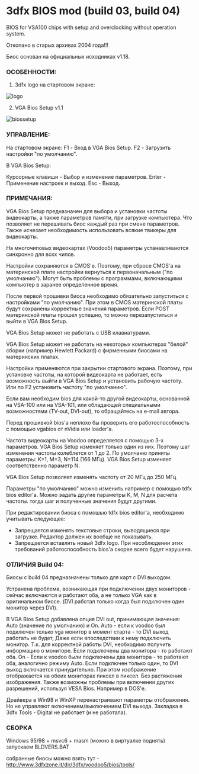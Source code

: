 # 3dfx BIOS mod (build 03, build 04)

BIOS for VSA100 chips with setup and overclocking without operation system.

Откопано в старых архивах 2004 года!!!

Биос основан на официальных исходниках v1.18. 

### ОСОБЕННОСТИ: 

1. 3dfx logo на стартовом экране: 

![logo](https://user-images.githubusercontent.com/47675852/53657517-2ff77780-3c78-11e9-9616-047b8a7a2267.GIF)

2. VGA Bios Setup v1.1 

![biossetup](https://user-images.githubusercontent.com/47675852/53657515-2ff77780-3c78-11e9-86a5-261a493a5fb3.gif) 

### УПРАВЛЕНИЕ: 

На стартовом экране: 
F1 - Вход в VGA Bios Setup. 
F2 - Загрузить настройки "по умолчанию". 

В VGA Bios Setup: 

Курсорные клавиши - Выбор и изменение параметров. 
Enter - Применение настроек и выход. 
Esc - Выход. 

### ПРИМЕЧАНИЯ: 

VGA Bios Setup предназначен для выбора и установки частоты видеокарты, а также параметров памяти, при загрузке компьютера. Что позволяет не перешивать биос каждый раз при смене параметров. Также исчезает необходимость использовать всякие твикеры для видеокарты. 

На многочиповых видеокартах (Voodoo5) параметры устанавливаются синхронно для вскх чипов.

Настройки сохраняются в CMOS'е. Поэтому, при сбросе CMOS'а на материнской плате настройки вернуться к первоначальным ("по умолчанию"). Могут быть проблемы с программами, включающими компьютер в заранее определенное время. 

После первой прошивки биоса необходимо обязательно запуститься с настройками "по умолчанию". При этом в CMOS материнской платы будут сохранены корректные значения параметров. Если POST материнской платы прошел успешно, то можно перезапуститься и выйти в VGA Bios Setup. 

VGA Bios Setup может не работать с USB клавиатурами. 

VGA Bios Setup может не работать на некоторых компьютерах "белой" сборки (например Hewlett Packard) с фирменными биосами на материнских платах. 

Настройки применяются при закрытии стартового экрана. Поэтому, при установке частоты, на которой видеокарта не работает, есть возможность выйти в VGA Bios Setup и установить рабочую частоту. Или по F2 установить частоту "по умолчанию". 

Если вам необходим bios для какой-то другой видеокарты, основанной на VSA-100 или на VSA-101, или обладающей специальными возможностями (TV-out, DVI-out), то обращайтесь на e-mail автора. 

Перед прошивкой bios'а неплохо бы проверить его работоспособность с помощью vgabios от nVidia или loader'а. 

Частота видеокарты на Voodoo определяется с помощью 3-х параметров. VGA Bios Setup изменяет только один из них. Поэтому шаг изменения частоты колеблется от 1 до 2. По умолчаню приняты параметры: K=1, M=3, N=114 (166 МГц). VGA Bios Setup изменяет соответственно параметр N. 

VGA Bios Setup позволяет изменять частоту от 20 МГц до 250 МГц 

Параметры "по умолчанию" можно изменить например с помощью tdfx bios editor'а. Можно эадать другие параметры K, M, N для расчета частоты. тогда шаг и полученные значения будут другими. 

При редактировании биоса с помошью tdfx bios editor'а, необходимо учитывать следующее: 
- Запрещается изменять текстовые строки, выводящиеся при загрузке. Редактор должен их вообще не показывать. 
- Запрещается вставлять новый 3dfx logo. 
При несоблюдении этих требований работоспособность bios'а скорее всего будет нарушена. 

### ОТЛИЧИЯ Build 04: 

Биосы c build 04 предназначены только для карт с DVI выходом. 

Устранена проблема, возникающая при подключении двух мониторов - сейчас включаются и работают оба, а не только VGA как в оригинальном биосе. (DVI работал только когда был подключен один монитор через DVI). 

В VGA Bios Setup добавлена опция DVI out, принимающая значения: Auto (значение по умолчанию) и On. 
Auto - если к voodoo был подключен только vga монитор в момент старта - то DVI выход работать не будет, Даже если впоследствии к нему подключить монитор. Т.к. для корректной работы DVI, необходимо получить информацию о мониторе. Если подключены два монитора - то работают оба. 
On - Если к voodoo были подключены два монитора - то работают оба, аналогично режиму Auto. Если подключен только один, то DVI выход включается принудительно. При этом изображение отображается на обеих мониторах пиксел в пиксел. Без растяжения изображения. Также возможны проблемы при включении других разрешений, используя VESA Bios. Например в DOS'е. 

Драйвера в Win98 и WinXP перенастраивают параметры отображения. Но не управляют включением/выключением DVI выхода. Закладка в 3dfx Tools - Digital не работает (и не работала). 

### СБОРКА

Windows 95/98 + msvc6 + masm (можно в виртуалке поднять)
запускаем BLDVERS.BAT

собранные биосы можно взять тут - http://www.3dfxzone.it/dir/3dfx/voodoo5/bios/tools/
